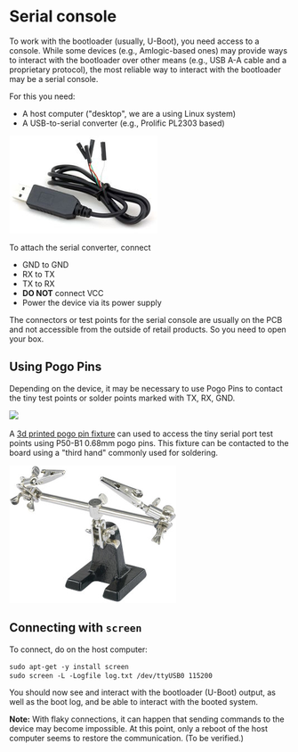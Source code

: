 # Serial console

To work with the bootloader (usually, U-Boot), you need access to a console. While some devices (e.g., Amlogic-based ones) may provide ways to interact with the bootloader over other means (e.g., USB A-A cable and a proprietary protocol), the most reliable way to interact with the bootloader may be a serial console.

For this you need:

* A host computer ("desktop", we are a using Linux system)
* A USB-to-serial converter (e.g.,  Prolific PL2303 based)

![](img/prolific.jpg)

To attach the serial converter, connect

* GND to GND
* RX to TX
* TX to RX
* __DO NOT__ connect VCC
* Power the device via its power supply

The connectors or test points for the serial console are usually on the PCB and not accessible from the outside of retail products. So you need to open your box. 

## Using Pogo Pins

Depending on the device, it may be necessary to use Pogo Pins to contact the tiny test points or solder points marked with TX, RX, GND.

![](img/pogo_housing.png)

A [3d printed pogo pin fixture](https://www.tinkercad.com/things/0eAaa5mslE4-mini-pogo-housing-for-x96-serial-amlogic) can used to access the tiny serial port test points using P50-B1 0.68mm pogo pins. This fixture can be contacted to the board using a "third hand" commonly used for soldering.

![](img/third_hand.jpg)

## Connecting with `screen`

To connect, do on the host computer:

```
sudo apt-get -y install screen
sudo screen -L -Logfile log.txt /dev/ttyUSB0 115200
```

You should now see and interact with the bootloader (U-Boot) output, as well as the boot log, and be able to interact with the booted system.

__Note:__ With flaky connections, it can happen that sending commands to the device may become impossible. At this point, only a reboot of the host computer seems to restore the communication. (To be verified.)

